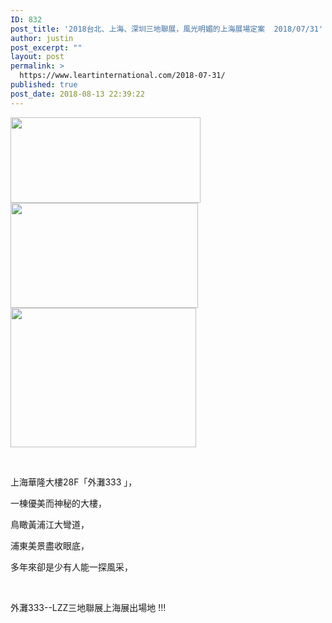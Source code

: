 ```yaml
---
ID: 832
post_title: '2018台北、上海、深圳三地聯展，風光明媚的上海展場定案  2018/07/31'
author: justin
post_excerpt: ""
layout: post
permalink: >
  https://www.leartinternational.com/2018-07-31/
published: true
post_date: 2018-08-13 22:39:22
---
```

<img class="alignnone  wp-image-686" src="https://www.leartinternational.com/wordpress/wp-content/uploads/2018/07/華燈初上-300x135.jpg" alt="" width="304" height="137" />

<img class="alignnone size-medium wp-image-684" src="https://www.leartinternational.com/wordpress/wp-content/uploads/2018/07/帆船-300x168.jpg" alt="" width="300" height="168" />

<img class="alignnone  wp-image-685" src="https://www.leartinternational.com/wordpress/wp-content/uploads/2018/07/浦東地標-300x225.jpg" alt="" width="297" height="223" />

&nbsp;

上海華隆大樓28F「外灘333 」，

一棟優美而神秘的大樓，

鳥瞰黃浦江大彎道，

浦東美景盡收眼底，

多年來卻是少有人能一探風采，

&nbsp;

外灘333--LZZ三地聯展上海展出場地 !!!